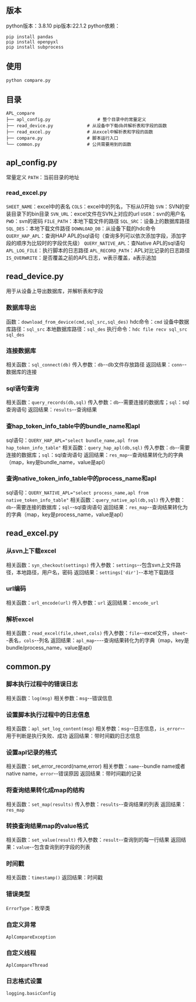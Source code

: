 ## 版本
python版本：3.8.10
pip版本:22.1.2
python依赖：

```
pip install pandas
pip install openpyxl
pip install subprocess
```
## 使用
`python compare.py`

## 目录
```
APL_compare
├── apl_config.py                  # 整个目录中的常量定义
├── read_device.py             # 从设备中下载db并解析表和字段的函数   
├── read_excel.py              # 从excel中解析表和字段的函数            
├── compare.py                 # 脚本运行入口
└── common.py                  # 公共需要用到的函数       
```
## apl_config.py
常量定义
`PATH`：当前目录的地址
### read_excel.py
`SHEET_NAME`：excel中的表名
`COLS`：excel中的列名，下标从0开始
`SVN`：SVN的安装目录下的bin目录
`SVN_URL`：excel文件在SVN上对应的url
`USER`：svn的用户名
`PWD`：svn的密码
`FILE_PATH`：本地下载文件的路径
`SQL_SRC`：设备上的数据库路径
`SQL_DES`：本地下载文件路径
`DOWNLOAD_DB`：从设备下载的hdc命令
`QUERY_HAP_APL`：查询HAP APL的sql语句（查询多列可以依次添加字段，添加字段的顺序为比较时的字段优先级）
`QUERY_NATIVE_APL`：查Native APL的sql语句
`APL_LOG_FILE`：执行脚本的日志路径
`APL_RECORD_PATH`：APL对比记录的日志路径
`IS_OVERWRITE`：是否覆盖之前的APL日志，w表示覆盖，a表示追加

## read_device.py
用于从设备上导出数据库，并解析表和字段
### 数据库导出
函数：`download_from_device(cmd,sql_src,sql_des)`
hdc命令：`cmd`
设备中数据库路径：`sql_src`
本地数据库路径：`sql_des`
执行命令：`hdc file recv sql_src sql_des`
### 连接数据库
相关函数：`sql_connect(db)`
传入参数：`db`--db文件存放路径
返回结果：`conn`--数据库的连接
### sql语句查询
相关函数：`query_records(db,sql)`
传入参数：`db`--需要连接的数据库；`sql`：sql查询语句
返回结果：`results`--查询结果
### 查hap_token_info_table中的bundle_name和apl 
sql语句：`QUERY_HAP_APL="select bundle_name,apl from hap_token_info_table"`
相关函数：`query_hap_apl(db,sql)`
传入参数：`db`--需要连接的数据库；`sql`：sql查询语句
返回结果：`res_map`--查询结果转化为的字典（map，key是bundle_name，value是apl）
### 查询native_token_info_table中的process_name和apl
sql语句：`QUERY_NATIVE_APL="select process_name,apl from native_token_info_table"`
相关函数：`query_native_apl(db,sql)`
传入参数：`db`--需要连接的数据库；`sql`--sql查询语句
返回结果：`res_map`--查询结果转化为的字典（map，key是process_name，value是apl）

## read_excel.py
### 从svn上下载excel
相关函数：`syn_checkout(settings)`
传入参数：`settings`--包含svn上文件路径，本地路径，用户名，密码
返回结果：`settings['dir']`--本地下载路径
### url编码
相关函数：`url_encode(url)`
传入参数：`url`
返回结果：`encode_url`

### 解析excel
相关函数：`read_excel(file,sheet,cols)`
传入参数：`file`--excel文件，`sheet`--表名，`cols`--列名
返回结果：`apl_map`----查询结果转化为的字典（map，key是bundle/process_name，value是apl）

## common.py
### 脚本执行过程中的错误日志
相关函数：`log(msg)`
相关参数：`msg`--错误信息
### 设置脚本执行过程中的日志信息
相关函数：`apl_set_log_content(msg)`
相关参数：`msg`--日志信息，`is_error`--用于判断是执行失败、成功
返回结果：带时间戳的日志信息

### 设置apl记录的格式
相关函数：set_error_record(name,error)
相关参数：`name`--bundle name或者native name，`error`--错误原因
返回结果：带时间戳的记录

### 将查询结果转化成map的结构
相关函数：`set_map(results)`
传入参数：`results`--查询结果的列表
返回结果：`res_map`
### 转换查询结果map的value格式
相关函数：`set_value(result)`
传入参数：`result`--查询到的每一行结果
返回结果：`value`--包含查询到的字段的列表
### 时间戳
相关函数：`timestamp()`
返回结果：时间戳

### 错误类型
`ErrorType`：枚举类

### 自定义异常
`AplCompareException`

### 自定义线程
`AplCompareThread`

### 日志格式设置
`logging.basicConfig`